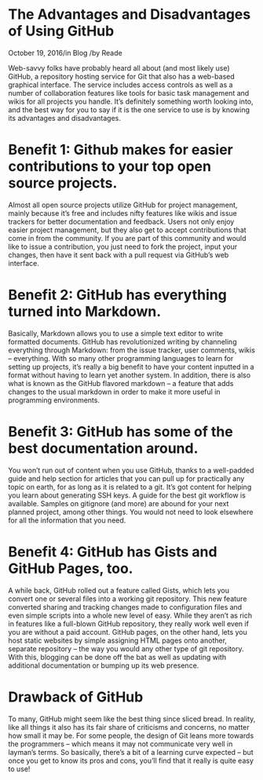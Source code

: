 # The Advantages and Disadvantages of Using GitHub
October 19, 2016/in Blog /by Reade

Web-savvy folks have probably heard all about (and most likely use) GitHub, a repository hosting service for Git that also has a web-based graphical interface. The service includes access controls as well as a number of collaboration features like tools for basic task management and wikis for all projects you handle. It’s definitely something worth looking into, and the best way for you to say if it is the one service to use is by knowing its advantages and disadvantages.

# Benefit 1: Github makes for easier contributions to your top open source projects.

Almost all open source projects utilize GitHub for project management, mainly because it’s free and includes nifty features like wikis and issue trackers for better documentation and feedback. Users not only enjoy easier project management, but they also get to accept contributions that come in from the community. If you are part of this community and would like to issue a contribution, you just need to fork the project, input your changes, then have it sent back with a pull request via GitHub’s web interface.

# Benefit 2: GitHub has everything turned into Markdown.

Basically, Markdown allows you to use a simple text editor to write formatted documents. GitHub has revolutionized writing by channeling everything through Markdown: from the issue tracker, user comments, wikis – everything. With so many other programming languages to learn for setting up projects, it’s really a big benefit to have your content inputted in a format without having to learn yet another system. In addition, there is also what is known as the GitHub flavored markdown – a feature that adds changes to the usual markdown in order to make it more useful in programming environments.

# Benefit 3: GitHub has some of the best documentation around.

You won’t run out of content when you use GitHub, thanks to a well-padded guide and help section for articles that you can pull up for practically any topic on earth, for as long as it is related to a git. It’s got content for helping you learn about generating SSH keys. A guide for the best git workflow is available. Samples on gitignore (and more) are abound for your next planned project, among other things. You would not need to look elsewhere for all the information that you need.

# Benefit 4: GitHub has Gists and GitHub Pages, too.

A while back, GitHub rolled out a feature called Gists, which lets you convert one or several files into a working git repository. This new feature converted sharing and tracking changes made to configuration files and even simple scripts into a whole new level of easy. While they aren’t as rich in features like a full-blown GitHub repository, they really work well even if you are without a paid account. GitHub pages, on the other hand, lets you host static websites by simple assigning HTML pages onto another, separate repository – the way you would any other type of git repository. With this, blogging can be done off the bat as well as updating with additional documentation or bumping up its web presence.

# Drawback of GitHub

To many, GitHub might seem like the best thing since sliced bread. In reality, like all things it also has its fair share of criticisms and concerns, no matter how small it may be. For some people, the design of Git leans more towards the programmers – which means it may not communicate very well in layman’s terms. So basically, there’s a bit of a learning curve expected – but once you get to know its pros and cons, you’ll find that it really is quite easy to use!
